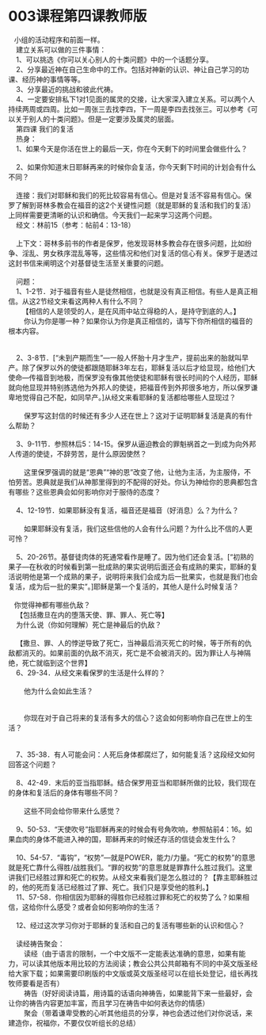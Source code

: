 # 003课程第四课教师版



<p>&nbsp; &nbsp;小组的活动程序和前面一样。<br />
&nbsp; &nbsp; 建立关系可以做的三件事情：<br />
&nbsp; &nbsp; 1、可以挑选《你可以关心别人的十类问题》中的一个话题分享。<br />
&nbsp; &nbsp; 2、分享最近神在自己生命中的工作。包括对神新的认识、神让自己学习的功课、经历神的事情等等。<br />
&nbsp; &nbsp; 3、分享最近的挑战和彼此代祷。<br />
&nbsp; &nbsp; 4、一定要安排私下1对1见面的属灵的交接，让大家深入建立关系。可以两个人持续两周或四周。比如一周张三去找李四，下一周是李四去找张三。可以参考《可以关于别人的十类问题》。但是一定要涉及属灵的层面。<br />
&nbsp; &nbsp; 第四课 我们的复活<br />
&nbsp; &nbsp; 热身：<br />
&nbsp; &nbsp; 1、如果今天是你活在世上的最后一天，你在今天剩下的时间里会做些什么？<br />
&nbsp;<br />
&nbsp; &nbsp; 2、如果你知道末日耶稣再来的时候你会复活，你今天剩下时间的计划会有什么不同？<br />
&nbsp;<br />
&nbsp; &nbsp; 连接：我们对耶稣和我们的死比较容易有信心。但是对复活不容易有信心。保罗了解到哥林多教会在福音的这2个关键性问题（就是耶稣的复活和我们的复活）上同样需要更清晰的认识和确信。今天我们一起来学习这两个问题。<br />
&nbsp; &nbsp; 经文：林前15（参考：帖前4：13-18）<br />
&nbsp;<br />
&nbsp; &nbsp; 上下文：哥林多前书的作者是保罗，他发现哥林多教会存在很多问题，比如纷争、淫乱、男女秩序混乱等等，这些情况和他们对复活的信心有关。保罗于是透过这封书信来阐明这个对基督徒生活至关重要的问题。<br />
&nbsp;<br />
&nbsp; &nbsp; 问题：<br />
&nbsp; &nbsp; 1、1-2节．对于福音有些人是徒然相信，也就是没有真正相信。有些人是真正相信。从这2节经文来看这两种人有什么不同？<br />
&nbsp; &nbsp; &nbsp; &nbsp;【相信的人是领受的人，是在风雨中站立得稳的人，是持守到底的人。】<br />
&nbsp; &nbsp; &nbsp; &nbsp; 你认为你是哪一种？如果你认为你是真正相信的，请写下你所相信的福音的根本内容。<br />
&nbsp;<br />
<br />
&nbsp; &nbsp; 2、3-8节．[“未到产期而生”—一般人怀胎十月才生产，提前出来的胎就叫早产。除了保罗以外的使徒都跟随耶稣3年左右，耶稣复活以后才给显现，给他们大使命—传福音到地极，而保罗没有像其他使徒和耶稣有很长时间的个人经历，耶稣就向他显现并特别拣选他为外邦人的使徒，把福音传到外邦很多地方，所以保罗谦卑地觉得自己不配，如同早产。]从经文来看耶稣的复活都给哪些人显现过？<br />
<br />
&nbsp; &nbsp; &nbsp; &nbsp; 保罗写这封信的时候还有多少人还在世上？这对于证明耶稣复活是真的有什么帮助？<br />
<br />
&nbsp; &nbsp; 3、9-11节．参照林后5：14-15。保罗从逼迫教会的罪魁祸首之一到成为向外邦人传道的使徒，不辞劳苦，是什么原因使然？<br />
<br />
&nbsp; &nbsp; &nbsp; &nbsp; 这里保罗强调的就是“恩典”“神的恩”改变了他，让他为主活，为主服侍，不怕劳苦。恩典就是我们从神那里得到的不配得的好处。你认为神给你的恩典都包含有哪些？这些恩典会如何影响你对于服侍的态度？<br />
<br />
&nbsp; &nbsp; 4、12-19节．如果耶稣没有复活，福音还是福音（好消息）么？为什么？<br />
<br />
&nbsp; &nbsp; &nbsp; &nbsp; 如果耶稣没有复活，我们这些信他的人会有什么问题？为什么比不信的人更可怜？<br />
&nbsp;<br />
&nbsp; &nbsp; 5、20-26节。基督徒肉体的死通常看作是睡了。因为他们还会复活。[“初熟的果子—在秋收的时候看到第一批成熟的果实说明后面还会有成熟的果实，耶稣的复活说明他是第一个成熟的果子，说明将来我们会成为后一批果实，也就是我们也会复活，成为后一批的果实”。]耶稣是第一个复活的，其他人是什么时候复活？<br />
<br />
&nbsp; &nbsp;你觉得神都有哪些仇敌？&nbsp;<br />
&nbsp; &nbsp; 【包括撒旦在内的堕落天使、罪、罪人、死亡等】<br />
&nbsp; &nbsp; 为什么说（你如何理解）死亡是神最后的仇敌？<br />
&nbsp; &nbsp;&nbsp;<br />
&nbsp; &nbsp; 【撒旦、罪、人的悖逆导致了死亡，当神最后消灭死亡的时候，等于所有的仇敌都消灭的。如果前面的仇敌不消灭，死亡是不会被消灭的。因为罪让人与神隔绝，死亡就临到这个世界】<br />
&nbsp; &nbsp; 6、29-34．从经文来看保罗的生活是什么样的？<br />
&nbsp;<br />
&nbsp; &nbsp; &nbsp; &nbsp; 他为什么会如此生活？<br />
&nbsp;<br />
&nbsp;<br />
&nbsp; &nbsp; &nbsp; &nbsp; 你现在对于自己将来的复活有多大的信心？这会如何影响你自己在世上的生活？<br />
&nbsp;<br />
<br />
&nbsp; &nbsp; 7、35-38．有人可能会问：人死后身体都腐烂了，如何能复活？这段经文如何回答这个问题？<br />
<br />
&nbsp; &nbsp; 8、42-49．末后的亚当指耶稣。结合保罗用亚当和耶稣所做的比较，我们现在的身体和复活后的身体有哪些不同？<br />
&nbsp;<br />
&nbsp; &nbsp; &nbsp; &nbsp; 这些不同会给你带来什么感觉？<br />
<br />
&nbsp; &nbsp; 9、50-53．“天使吹号”指耶稣再来的时候会有号角吹响，参照帖前4：16。如果血肉的身体不能进入神的国，耶稣再来的时候还存活的信徒会发生什么？<br />
<br />
&nbsp; &nbsp; 10、54-57．“毒钩”，“权势”—就是POWER，能力/力量。“死亡的权势”的意思就是死亡靠什么得胜/战胜我们。“罪的权势”的意思就是罪靠什么胜过我们。这里讲我们已经胜过罪和死亡的权势。从经文来看我们是怎么胜过的？【靠主耶稣胜过的，他的死而复活已经胜过了罪、死亡。我们只是享受他的胜利。】<br />
&nbsp; &nbsp; 11、57-58．你相信因为耶稣的得胜你已经胜过罪和死亡的权势了么？如果相信，这给你什么感受？或者会如何影响你的生活？<br />
&nbsp;<br />
&nbsp; &nbsp; 12、经过这次学习你对于耶稣的复活和自己的复活有哪些新的认识和信心？<br />
<br />
&nbsp; &nbsp; 读经祷告聚会：<br />
&nbsp; &nbsp; &nbsp; &nbsp; 读经（由于语言的限制，一个中文版不一定能表达准确的意思，如果有能力，可以读其他版本用比较的方法阅读；教会公共公共邮箱有不同的中英文版圣经给大家下载；如果需要印刷版的中文版或英文版圣经可以在组长处登记，组长再找牧师要看是否有）<br />
&nbsp; &nbsp; &nbsp; &nbsp; 祷告（好好阅读诗篇，用诗篇的话语向神祷告，如果能背下来一些最好，会让你的祷告内容更加丰富，而且学习在祷告中如何表达你的情感）<br />
&nbsp; &nbsp; &nbsp; &nbsp; 聚会（带着谦卑受教的心听其他组员的分享，神也会透过他们对你说话，来建造你，祝福你，不要仅仅听组长的总结）</p>